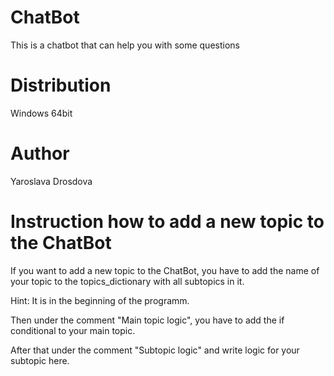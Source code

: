 # ChatBot
This is a chatbot that can help you with some questions


# Distribution
Windows 64bit


# Author
Yaroslava Drosdova


# Instruction how to add a new topic to the ChatBot
If you want to add a new topic to the ChatBot, you have to add the name of your topic to the topics_dictionary with all subtopics in it. 

Hint: It is in the beginning of the programm.

Then under the comment "Main topic logic", you have to add the if conditional to your main topic.

After that under the comment "Subtopic logic" and write logic for your subtopic here.
